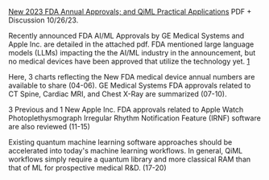 [New 2023 FDA Annual Approvals; and QiML Practical Applications](https://www.chemicalqdevice.com/new-2023-fda-annual-approvals-qiml-applications) PDF + Discussion 10/26/23.

Recently announced FDA AI/ML Approvals by GE Medical Systems and Apple Inc. are detailed in the attached pdf. FDA mentioned large language models (LLMs) impacting the the AI/ML industry in the announcement, but no medical devices have been approved that utilize the technology yet. [1](https://www.fda.gov/medical-devices/software-medical-device-samd/artificial-intelligence-and-machine-learning-aiml-enabled-medical-devices)

Here, 3 charts reflecting the New FDA medical device annual numbers are available to share (04-06). GE Medical Systems FDA approvals related to CT Spine, Cardiac MRI, and Chest X-Ray are summarized (07-10).

3 Previous and 1 New Apple Inc. FDA approvals related to Apple Watch Photoplethysmograph Irregular Rhythm Notification Feature (IRNF) software are also reviewed (11-15) 

Existing quantum machine learning software approaches should be accelerated into today's machine learning workflows. In general, QiML workflows simply require a quantum library and more classical RAM than that of ML for prospective medical R&D. (17-20) 
